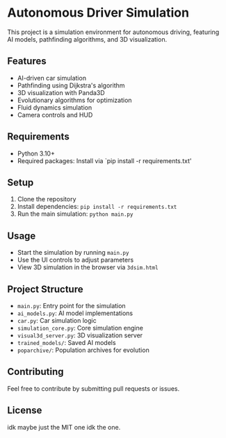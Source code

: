 # Autonomous Driver Simulation

This project is a simulation environment for autonomous driving, featuring AI models, pathfinding algorithms, and 3D visualization.

## Features

- AI-driven car simulation
- Pathfinding using Dijkstra's algorithm
- 3D visualization with Panda3D
- Evolutionary algorithms for optimization
- Fluid dynamics simulation
- Camera controls and HUD

## Requirements

- Python 3.10+
- Required packages: Install via `pip install -r requirements.txt'

## Setup

1. Clone the repository
2. Install dependencies: `pip install -r requirements.txt`
3. Run the main simulation: `python main.py`

## Usage

- Start the simulation by running `main.py`
- Use the UI controls to adjust parameters
- View 3D simulation in the browser via `3dsim.html`

## Project Structure

- `main.py`: Entry point for the simulation
- `ai_models.py`: AI model implementations
- `car.py`: Car simulation logic
- `simulation_core.py`: Core simulation engine
- `visual3d_server.py`: 3D visualization server
- `trained_models/`: Saved AI models
- `poparchive/`: Population archives for evolution

## Contributing

Feel free to contribute by submitting pull requests or issues.

## License

idk maybe just the MIT one idk the one. 